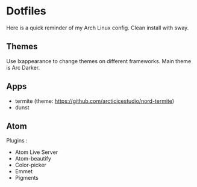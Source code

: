 # Dotfiles

Here is a quick reminder of my Arch Linux config.
Clean install with sway.

## Themes
Use lxappearance to change themes on different frameworks.
Main theme is Arc Darker.

## Apps
- termite (theme: https://github.com/arcticicestudio/nord-termite)
- dunst

## Atom
Plugins :
- Atom Live Server
- Atom-beautify
- Color-picker
- Emmet
- Pigments
